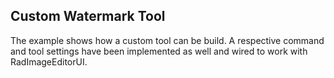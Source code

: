 ## Custom Watermark Tool
The example shows how a custom tool can be build. A respective command and tool settings have been implemented as well and wired to work with RadImageEditorUI.